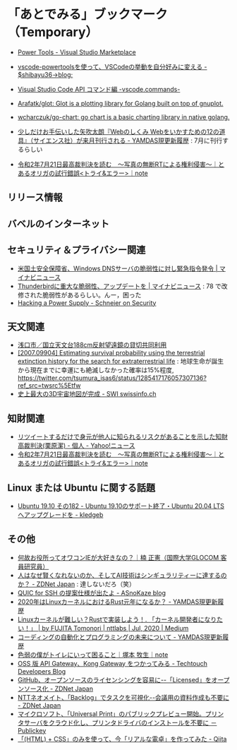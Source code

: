 # 「あとでみる」ブックマーク（Temporary）

- [Power Tools - Visual Studio Marketplace](https://marketplace.visualstudio.com/items?itemName=ego-digital.vscode-powertools)
- [vscode-powertoolsを使って、VSCodeの挙動を自分好みに変える - $shibayu36->blog;](https://blog.shibayu36.org/entry/2019/12/02/193000)
- [Visual Studio Code API コマンド編 -vscode.commands-](https://clickan.click/vscode-command/)

- [Arafatk/glot: Glot is a plotting library for Golang built on top of gnuplot.](https://github.com/arafatk/glot)
- [wcharczuk/go-chart: go chart is a basic charting library in native golang.](https://github.com/wcharczuk/go-chart)

- [少しだけお手伝いした矢吹太朗『Webのしくみ Webをいかすための12の道具』（サイエンス社）が来月刊行される - YAMDAS現更新履歴](https://yamdas.hatenablog.com/entry/20200618/web-no-shikumi) : 7月に刊行するらしい

- [令和2年7月21日最高裁判決を読む　〜写真の無断RTによる権利侵害〜｜とあるオリガの試行錯誤<トライ&エラー>｜note](https://note.com/olga_tokyo/n/nc2e71aa768f6)


## リリース情報


## バベルのインターネット


## セキュリティ＆プライバシー関連

- [米国土安全保障省、Windows DNSサーバの脆弱性に対し緊急指令発令 | マイナビニュース](https://news.mynavi.jp/article/20200718-1158555/)
- [Thunderbirdに重大な脆弱性、アップデートを | マイナビニュース](https://news.mynavi.jp/article/20200720-1160595/) : 78 で改修された脆弱性があるらしい。んー，困った
- [Hacking a Power Supply - Schneier on Security](https://www.schneier.com/blog/archives/2020/07/hacking_a_power.html)

## 天文関連

- [浅口市／国立天文台188cm反射望遠鏡の貸切共同利用](https://www.city.asakuchi.lg.jp/sangyo/kanko/188rental.html)
- [[2007.09904] Estimating survival probability using the terrestrial extinction history for the search for extraterrestrial life](https://arxiv.org/abs/2007.09904) : 地球生命が誕生から現在までに幸運にも絶滅しなかった確率は15%程度, https://twitter.com/tsumura_isas6/status/1285417176057307136?ref_src=twsrc%5Etfw
- [史上最大の3D宇宙地図が完成 - SWI swissinfo.ch](https://www.swissinfo.ch/jpn/%E5%8F%B2%E4%B8%8A%E6%9C%80%E5%A4%A7%E3%81%AE3d%E5%AE%87%E5%AE%99%E5%9C%B0%E5%9B%B3%E3%81%8C%E5%AE%8C%E6%88%90/45914938)

## 知財関連

- [リツイートするだけで身元が他人に知られるリスクがあることを示した知財高裁判決(栗原潔) - 個人 - Yahoo!ニュース](https://news.yahoo.co.jp/byline/kuriharakiyoshi/20180613-00086449/)
- [令和2年7月21日最高裁判決を読む　〜写真の無断RTによる権利侵害〜｜とあるオリガの試行錯誤<トライ&エラー>｜note](https://note.com/olga_tokyo/n/nc2e71aa768f6)

## Linux または Ubuntu に関する話題

- [Ubuntu 19.10 その182 - Ubuntu 19.10のサポート終了・Ubuntu 20.04 LTSへアップグレードを - kledgeb](https://kledgeb.blogspot.com/2020/07/ubuntu-1910-182-ubuntu-1910ubuntu-2004.html)

## その他

- [何故お役所ってオワコンIEが大好きなの？｜楠 正憲（国際大学GLOCOM 客員研究員）](https://comemo.nikkei.com/n/n1c9103c81c79)
- [人はなぜ賢くなれないのか、そしてAI技術はシンギュラリティーに達するのか？ - ZDNet Japan](https://japan.zdnet.com/article/35156454/) : 達しないだろ（笑）
- [QUIC for SSH の提案仕様が出たよ - ASnoKaze blog](https://asnokaze.hatenablog.com/entry/2020/07/09/011947)
- [2020年はLinuxカーネルにおけるRust元年になるか？ - YAMDAS現更新履歴](https://yamdas.hatenablog.com/entry/20200719/rust-in-the-linux-kernel)
- [Linuxカーネルが難しい？Rustで実装しよう！. 「カーネル開発者になりたい！」 | by FUJITA Tomonori | nttlabs | Jul, 2020 | Medium](https://medium.com/nttlabs/linux-kernel-module-with-rust-d5363c2f9085)
- [コーディングの自動化とプログラミングの未来について - YAMDAS現更新履歴](https://yamdas.hatenablog.com/entry/20200719/the-future-of-programming)
- [色弱の僕がトイレにいって困ること｜塚本 牧生｜note](https://note.com/tsukamoto/n/nf28be0687893)
- [OSS 版 API Gateway、Kong Gateway をつかってみる - Techtouch Developers Blog](https://tech.techtouch.jp/entry/kong-gateway)
- [GitHub、オープンソースのライセンシングを容易に--「Licensed」をオープンソース化 - ZDNet Japan](https://japan.zdnet.com/article/35115802/)
- [NTTネオメイト、「Backlog」でタスクを可視化--会議用の資料作成も不要に - ZDNet Japan](https://japan.zdnet.com/article/35157089/)
- [マイクロソフト、「Universal Print」のパブリックプレビュー開始。プリンタサーバをクラウド化し、プリンタドライバのインストールを不要に － Publickey](https://www.publickey1.jp/blog/20/universal_print_1.html)
- [「(HTML) + CSS」のみを使って、今「リアルな電卓」を作ってみた - Qiita](https://qiita.com/j5c8k6m8/items/4695ee12b35e9c14047e)

<!-- eof -->
